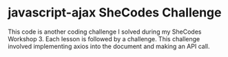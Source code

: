 # javascript-ajax SheCodes Challenge 

This code is another coding challenge I solved during my SheCodes Workshop 3. Each lesson is followed by a challenge. This challenge involved implementing axios into the document and making an API call. 
